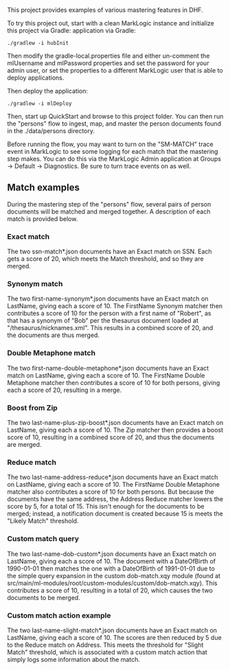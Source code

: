This project provides examples of various mastering features in DHF. 

To try this project out, start with a clean MarkLogic instance and initialize this project via Gradle: 
application via Gradle:

    ./gradlew -i hubInit
    
Then modify the gradle-local.properties file and either un-comment the mlUsername and mlPassword properties and set the
password for your admin user, or set the properties to a different MarkLogic user that is able to deploy applications. 

Then deploy the application:

    ./gradlew -i mlDeploy

Then, start up QuickStart and browse to this project folder. You can then run the "persons" flow to ingest, map, and 
master the person documents found in the ./data/persons directory.  

Before running the flow, you may want to turn on the "SM-MATCH" trace event in MarkLogic to see some logging for each 
match that the mastering step makes. You can do this via the MarkLogic Admin application at Groups -> Default -> Diagnostics. 
Be sure to turn trace events on as well.

## Match examples

During the mastering step of the "persons" flow, several pairs of person documents will be matched and merged together. 
A description of each match is provided below. 

### Exact match

The two ssn-match*.json documents have an Exact match on SSN. Each gets a score of 20, which 
meets the Match threshold, and so they are merged.

### Synonym match

The two first-name-synonym*.json documents have an Exact match on LastName, giving each a score of 10. 
The FirstName Synonym matcher then contributes a score of 10 for the person with a first name of "Robert", 
as that has a synonym of "Bob" per the thesaurus document loaded at "/thesaurus/nicknames.xml". This results
in a combined score of 20, and the documents are thus merged. 

### Double Metaphone match

The two first-name-double-metaphone*.json documents have an Exact match on LastName, giving each a score of 10. 
The FirstName Double Metaphone matcher then contributes a score of 10 for both persons, giving each a score of 20, 
resulting in a merge.

### Boost from Zip

The two last-name-plus-zip-boost*.json documents have an Exact match on LastName, giving each a score 
of 10. The Zip matcher then provides a boost score of 10, resulting in a combined score of 20, and thus
the documents are merged.

### Reduce match

The two last-name-address-reduce*.json documents have an Exact match on LastName, giving each a score of 10. 
The FirstName Double Metaphone matcher also contributes a score of 10 for both persons. But because the documents have
the same address, the Address Reduce matcher lowers the score by 5, for a total of 15. This isn't enough for the
documents to be merged; instead, a notification document is created because 15 is meets the "Likely Match" threshold.

### Custom match query

The two last-name-dob-custom*.json documents have an Exact match on LastName, giving each a score of 10. The document
with a DateOfBirth of 1990-01-01 then matches the one with a DateOfBirth of 1991-01-01 due to the simple query expansion 
in the custom dob-match.xqy module (found at src/main/ml-modules/root/custom-modules/custom/dob-match.xqy). This 
contributes a score of 10, resulting in a total of 20, which causes the two documents to be merged.  

### Custom match action example

The two last-name-slight-match*.json documents have an Exact match on LastName, giving each a score of 10. The scores 
are then reduced by 5 due to the Reduce match on Address. This meets the threshold for "Slight Match" threshold, which
is associated with a custom match action that simply logs some information about the match.

